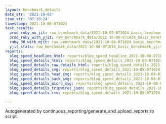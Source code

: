 ```yaml
---
layout: benchmark_details
date_str: '2021-10-08'
time_str: '07:10:24'
timestamp: 2021-10-08-071024
test_results:
  prod_ruby_no_jit: raw_benchmark_data/2021-10-08-071024_basic_benchmark_prod_ruby_no_jit.json
  prod_ruby_with_yjit: raw_benchmark_data/2021-10-08-071024_basic_benchmark_prod_ruby_with_yjit.json
  ruby_30_with_mjit: raw_benchmark_data/2021-10-08-071024_basic_benchmark_ruby_30_with_mjit.json
  yjit_stats: raw_benchmark_data/2021-10-08-071024_basic_benchmark_yjit_stats.json
reports:
  blog_speed_headline_html: reports/blog_speed_headline_2021-10-08-071024.html
  blog_speed_details_html: reports/blog_speed_details_2021-10-08-071024.html
  blog_speed_details_raw_details_html: reports/blog_speed_details_2021-10-08-071024.raw_details.html
  blog_speed_details_svg: reports/blog_speed_details_2021-10-08-071024.svg
  blog_speed_details_head_svg: reports/blog_speed_details_2021-10-08-071024.head.svg
  blog_speed_details_back_svg: reports/blog_speed_details_2021-10-08-071024.back.svg
  blog_speed_details_micro_svg: reports/blog_speed_details_2021-10-08-071024.micro.svg
  blog_speed_details_tripwires_json: reports/blog_speed_details_2021-10-08-071024.tripwires.json
  blog_speed_details_csv: reports/blog_speed_details_2021-10-08-071024.csv

---
```

Autogenerated by continuous_reporting/generate_and_upload_reports.rb script.
